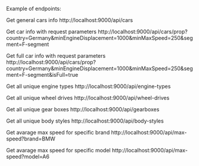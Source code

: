 Example of endpoints:

Get general cars info http://localhost:9000/api/cars

Get car info with request parameters http://localhost:9000/api/cars/prop?country=Germany&minEngineDisplacement=1000&minMaxSpeed=250&segment=F-segment

Get full car info with request parameters http://localhost:9000/api/cars/prop?country=Germany&minEngineDisplacement=1000&minMaxSpeed=250&segment=F-segment&isFull=true

Get all unique engine types http://localhost:9000/api/engine-types

Get all unique wheel drives http://localhost:9000/api/wheel-drives

Get all unique gear boxes http://localhost:9000/api/gearboxes

Get all unique body styles http://localhost:9000/api/body-styles

Get avarage max speed for specific brand http://localhost:9000/api/max-speed?brand=BMW

Get avarage max speed for specific model http://localhost:9000/api/max-speed?model=A6
